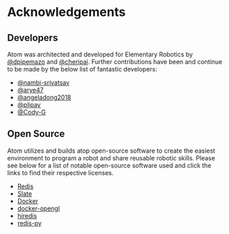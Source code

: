 # Acknowledgements

## Developers

Atom was architected and developed for Elementary Robotics by [@dpipemazo](https://github.com/dpipemazo) and [@cheripai](https://github.com/cheripai). Further contributions have been and continue to be made by the below list of fantastic developers:

- [@nambi-srivatsav](https://github.com/nambi-srivatsav)
- [@arye47](https://github.com/arye47)
- [@angeladong2018](https://github.com/angeladong2018)
- [@plipay](https://github.com/plipay)
- [@Cody-G](https://github.com/Cody-G)

## Open Source

Atom utilizes and builds atop open-source software to create the easiest environment to program a robot and share reusable robotic skills. Please see below for a list of notable open-source software used and click the links to find their respective licenses.

- [Redis](https://github.com/antirez/redis)
- [Slate](https://github.com/lord/slate)
- [Docker](https://github.com/docker)
- [docker-opengl](https://github.com/thewtex/docker-opengl)
- [hiredis](https://github.com/redis/hiredis)
- [redis-py](https://github.com/nicois/redis-py)
